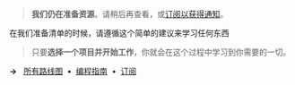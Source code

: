> **我们仍在准备资源**。请稍后再查看，或[订阅以获得通知](/signup)。

在我们准备清单的时候，请遵循这个简单的建议来学习任何东西
 
> 只要**选择一个项目并开始工作**，你就会在这个过程中学习到你需要的一切。

**&rarr;** &nbsp; [所有路线图](/roadmaps) &nbsp;&bull;&nbsp; [编程指南](/guides) &nbsp;&bull;&nbsp; [订阅](/signup)
